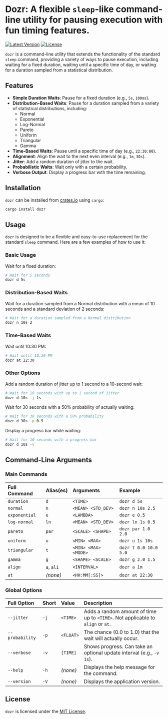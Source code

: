 # Dozr: A flexible `sleep`-like command-line utility for pausing execution with fun timing features.

[![Latest Version](https://img.shields.io/crates/v/dozr.svg)](https://crates.io/crates/dozr)
[![License](https://img.shields.io/crates/l/dozr.svg)](https://github.com/ShaneIsley/dozr/blob/main/LICENSE)

`dozr` is a command-line utility that extends the functionality of the standard `sleep` command, providing a variety of ways to pause execution, including waiting for a fixed duration, waiting until a specific time of day, or waiting for a duration sampled from a statistical distribution.

## Features

*   **Simple Duration Waits**: Pause for a fixed duration (e.g., `5s`, `100ms`).
*   **Distribution-Based Waits**: Pause for a duration sampled from a variety of statistical distributions, including:
    *   Normal
    *   Exponential
    *   Log-Normal
    *   Pareto
    *   Uniform
    *   Triangular
    *   Gamma
*   **Time-Based Waits**: Pause until a specific time of day (e.g., `22:30:00`).
*   **Alignment**: Align the wait to the next even interval (e.g., `1m`, `30s`).
*   **Jitter**: Add a random duration of jitter to the wait.
*   **Probabilistic Waits**: Wait only with a certain probability.
*   **Verbose Output**: Display a progress bar with the time remaining.

## Installation

`dozr` can be installed from [crates.io](https://crates.io/crates/dozr) using `cargo`:

```bash
cargo install dozr
```

## Usage

`dozr` is designed to be a flexible and easy-to-use replacement for the standard `sleep` command. Here are a few examples of how to use it:

### Basic Usage

Wait for a fixed duration:

```bash
# Wait for 5 seconds
dozr d 5s
```

### Distribution-Based Waits

Wait for a duration sampled from a Normal distribution with a mean of 10 seconds and a standard deviation of 2 seconds:

```bash
# Wait for a duration sampled from a Normal distribution
dozr n 10s 2
```

### Time-Based Waits

Wait until 10:30 PM:

```bash
# Wait until 10:30 PM
dozr at 22:30
```

### Other Options

Add a random duration of jitter up to 1 second to a 10-second wait:

```bash
# Wait for 10 seconds with up to 1 second of jitter
dozr d 10s -j 1s
```

Wait for 30 seconds with a 50% probability of actually waiting:

```bash
# Wait for 30 seconds with a 50% probability
dozr d 30s -p 0.5
```

Display a progress bar while waiting:

```bash
# Wait for 10 seconds with a progress bar
dozr d 10s -v
```

## Command-Line Arguments

### Main Commands

| Full Command | Alias(es) | Arguments | Example |
| :--- | :--- | :--- | :--- |
| `duration` | `d` | `<TIME>` | `dozr d 5s` |
| `normal` | `n` | `<MEAN> <STD_DEV>` | `dozr n 10s 2.5` |
| `exponential`| `e` | `<LAMBDA>` | `dozr e 0.5` |
| `log-normal` | `ln` | `<MEAN> <STD_DEV>` | `dozr ln 1s 0.5` |
| `pareto` | `par` | `<SCALE> <SHAPE>` | `dozr par 1.0 2.0` |
| `uniform` | `u` | `<MIN> <MAX>` | `dozr u 1s 10s` |
| `triangular` | `t` | `<MIN> <MAX> <MODE>`| `dozr t 0.0 10.0 5.0` |
| `gamma` | `g` | `<SHAPE> <SCALE>` | `dozr g 2.0 1.5` |
| `align` | `a`, `ali` | `<INTERVAL>` | `dozr a 1m` |
| `at` | *(none)* | `<HH:MM[:SS]>` | `dozr at 22:30` |

### Global Options

| Full Option | Short | Value | Description |
| :--- | :--- | :--- | :--- |
| `--jitter` | `-j` | `<TIME>` | Adds a random amount of time up to `<TIME>`. Not applicable to `align` or `at`. |
| `--probability`| `-p` | `<FLOAT>` | The chance (0.0 to 1.0) that the wait will actually occur. |
| `--verbose` | `-v` | `[TIME]` | Shows progress. Can take an optional update interval (e.g., `-v 1s`). |
| `--help` | `-h` | *(none)* | Displays the help message for the command. |
| `--version` | `-V` | *(none)* | Displays the application version. |

## License

`dozr` is licensed under the [MIT License](https://github.com/ShaneIsley/dozr/blob/main/LICENSE).
